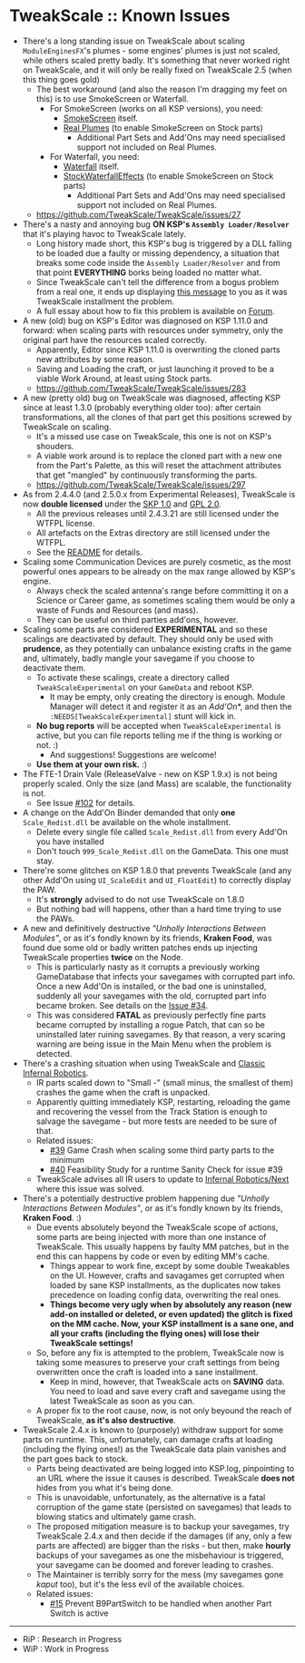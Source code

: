 # TweakScale :: Known Issues

* There's a long standing issue on TweakScale about scaling `ModuleEnginesFX`'s plumes - some engines' plumes is just not scaled, while others scaled pretty badly. It's something that never worked right on TweakScale, and it will only be really fixed on TweakScale 2.5 (when this thing goes gold)
	+ The best workaround (and also the reason I'm dragging my feet on this) is to use SmokeScreen or Waterfall.
		- For SmokeScreen (works on all KSP versions), you need:
			- [SmokeScreen](https://forum.kerbalspaceprogram.com/topic/64987-18x-110x-smokescreen-2814-extended-fx-plugin-18-april-2020/) itself.
			- [Real Plumes](https://forum.kerbalspaceprogram.com/topic/188033-ksp112x-realplume-stock-v408-realplume-v1332-25jun2021/) (to enable SmokeScreen on Stock parts)
				- Additional Part Sets and Add'Ons may need specialised support not included on Real Plumes. 
		- For Waterfall, you need:
			- [Waterfall](https://forum.kerbalspaceprogram.com/topic/196309-112x-waterfall-a-framework-for-continuous-mesh-driven-engine-effects-aug-2/) itself.
			- [StockWaterfallEffects](https://forum.kerbalspaceprogram.com/topic/200334-112x-stock-waterfall-effects-swe-a-waterfall-config-set-for-realistic-rocket-exhaust-plumes-for-the-stock-engines/) (to enable SmokeScreen on Stock parts)
				- Additional Part Sets and Add'Ons may need specialised support not included on Real Plumes.
	+ https://github.com/TweakScale/TweakScale/issues/27 
* There's a nasty and annoying bug **ON KSP's `Assembly Loader/Resolver`** that it's playing havoc to TweakScale lately.
	+ Long history made short, this KSP's bug is triggered by a DLL falling to be loaded due a faulty or missing dependency, a situation that breaks some code inside the `Assembly Loader/Resolver` and from that point **EVERYTHING** borks being loaded no matter what.
	+ Since TweakScale can't tell the difference from a bogus problem from a real one, it ends up displaying [this message](https://user-images.githubusercontent.com/17166550/142723300-b02210f1-9e1e-4486-bbab-7bae744c8538.png) to you as it was TweakScale installment the problem.
	+ A full essay about how to fix this problem is available on [Forum](https://forum.kerbalspaceprogram.com/index.php?/topic/179030-130/&do=findComment&comment=4056719).
* A new (old) bug on KSP's Editor was diagnosed on KSP 1.11.0 and forward: when scaling parts with resources under symmetry, only the original part have the resources scaled correctly.
	+ Apparently, Editor since KSP 1.11.0 is overwriting the cloned parts new attributes by some reason.
	+ Saving and Loading the craft, or just launching it proved to be a viable Work Around, at least using Stock parts.
	+ https://github.com/TweakScale/TweakScale/issues/283
* A new (pretty old) bug on TweakScale was diagnosed, affecting KSP since at least 1.3.0 (probably everything older too): after certain transformations, all the clones of that part get this positions screwed by TweakScale on scaling.
	+ It's a missed use case on TweakScale, this one is not on KSP's shouders.
	+ A viable work around is to replace the cloned part with a new one from the Part's Palette, as this will reset the attachment attributes that get "mangled" by continuously transforming the parts. 
	+ https://github.com/TweakScale/TweakScale/issues/297
* As from 2.4.4.0 (and 2.5.0.x from Experimental Releases), TweakScale is now **double licensed** under the [SKP 1.0](https://ksp.lisias.net/SKL-1_0.txt) and [GPL 2.0](https://www.gnu.org/licenses/old-licenses/gpl-2.0.en.html).
	+ All the previous releases until 2.4.3.21 are still licensed under the WTFPL license.
	+ All artefacts on the Extras directory are still licensed under the WTFPL.
	+ See the [README](./README.md) for details.
* Scaling some Communication Devices are purely cosmetic, as the most powerful ones appears to be already on the max range allowed by KSP's engine.
	+ Always check the scaled antenna's range before committing it on a Science or Career game, as sometimes scaling them would be only a waste of Funds and Resources (and mass). 
	+ They can be useful on third parties add'ons, however.
* Scaling some parts are considered **EXPERIMENTAL** and so these scalings are deactivated by default. They should only be used with **prudence**, as they potentially can unbalance existing crafts in the game and, ultimately, badly mangle your savegame if you choose to deactivate them.
	+ To activate these scalings, create a directory called `TweakScaleExperimental` on your `GameData` and reboot KSP.
		- It may be empty, only creating the directory is enough. Module Manager will detect it and register it as an *Add'On**, and then the `:NEEDS[TweakScaleExperimental]` stunt will kick in. 
	+ **No bug reports** will be accepted when `TweakScaleExperimental` is active, but you can file reports telling me if the thing is working or not. :)
		- And suggestions! Suggestions are welcome!  
	+ **Use them at your own risk.** :)
* The FTE-1 Drain Vale (ReleaseValve - new on KSP 1.9.x) is not being properly scaled. Only the size (and Mass) are scalable, the functionality is not.
	+ See Issue [#102](https://github.com/TweakScale/TweakScale/issues/102) for details. 
* A change on the Add'On Binder demanded that only **one** `Scale_Redist.dll` be available on the whole installment.
	+ Delete every single file called `Scale_Redist.dll` from every Add'On you have installed
	+ Don't touch `999_Scale_Redist.dll` on the GameData. This one must stay.
* There're some glitches on KSP 1.8.0 that prevents TweakScale (and any other Add'On using `UI_ScaleEdit` and `UI_FloatEdit`) to correctly display the PAW.
	+ It's **strongly** advised to do not use TweakScale on 1.8.0
	+ But nothing bad will happens, other than a hard time trying to use the PAWs.
* A new and definitively destructive *"Unholly Interactions Between Modules"*, or as it's fondly known by its friends, **Kraken Food**, was found due some old or badly written patches ends up injecting TweakScale properties **twice** on the Node.
	+ This is particularly nasty as it corrupts a previously working GameDatabase that infects your savegames with corrupted part info. Once a new Add'On is installed, or the bad one is uninstalled, suddenly all your savegames with the old, corrupted part info became broken. See details on the [Issue #34](https://github.com/TweakScale/TweakScale/issues/34).
	+ This was considered **FATAL** as previously perfectly fine parts became corrupted by installing a rogue Patch, that can so be uninstalled later ruining savegames. By that reason, a very scaring warning are being issue in the Main Menu when the problem is detected.
* There's a crashing situation when using TweakScale and [Classic Infernal Robotics](https://github.com/MagicSmokeIndustries/InfernalRobotics).
	+ IR parts scaled down to "Small -" (small minus, the smallest of them) crashes the game when the craft is unpacked.
	+ Apparently quitting immediately KSP, restarting, reloading the game and recovering the vessel from the Track Station is enough to salvage the savegame - but more tests are needed to be sure of that.
	+ Related issues:
		- [#39](https://github.com/TweakScale/TweakScale/issues/39) Game Crash when scaling some third party parts to the minimum
		- [#40](https://github.com/TweakScale/TweakScale/issues/40) Feasibility Study for a runtime Sanity Check for issue #39
	+ TweakScale advises all IR users to update to [Infernal Robotics/Next](https://github.com/meirumeiru/InfernalRobotics) where this issue was solved.
* There's a potentially destructive problem happening due *"Unholly Interactions Between Modules"*, or as it's fondly known by its friends, **Kraken Food**. :)
	+ Due events absolutely beyond the TweakScale scope of actions,  some parts are being injected with more than one instance of TweakScale. This usually happens by faulty MM patches, but in the end this can happens by code or even by editing MM's cache.
		- Things appear to work fine, except by some double Tweakables on the UI. However, crafts and savagames get corrupted when loaded by sane KSP installments, as the duplicates now takes precedence on loading config data, overwriting the real ones.
		- **Things become very ugly when by absolutely any reason (new add-on installed or deleted, or even updated) the glitch is fixed on the MM cache. Now, your KSP installment is a sane one, and all your crafts (including the flying ones) will lose their TweakScale settings!**
	+ So, before any fix is attempted to the problem, TweakScale now is taking some measures to preserve your craft settings from being overwritten once the craft is loaded into a sane installment.
		- Keep in mind, however, that TweakScale acts on **SAVING** data. You need to load and save every craft and savegame using the latest TweakScale as soon as you can. 
	+ A proper fix to the root cause, now, is not only beyound the reach of TweakScale, **as it's also destructive**. 
* TweakScale 2.4.x is known to (purposely) withdraw support for some parts on runtime. This, unfortunately, can damage crafts at loading (including the flying ones!) as the TweakScale data plain vanishes and the part goes back to stock.
	+ Parts being deactivated are being logged into KSP.log, pinpointing to an URL where the issue it causes is described. TweakScale **does not** hides from you what it's being done.
	+ This is unavoidable, unfortunately, as the alternative is a fatal corruption of the game state (persisted on savegames) that leads to blowing statics and ultimately game crash.
	+ The proposed mitigation measure is to backup your savegames, try TweakScale 2.4.x and then decide if the damages (if any, only a few parts are affected) are bigger than the risks - but then, make **hourly** backups of your savegames as one the misbehaviour is triggered, your savegame can be doomed and forever leading to crashes.
	+ The Maintainer is terribly sorry for the mess (my savegames gone *kaput* too), but it's the less evil of the available choices.
	+ Related issues:
		- [#15](https://github.com/TweakScale/TweakScale/issues/15) Prevent B9PartSwitch to be handled when another Part Switch is active

- - -

* RiP : Research in Progress
* WiP : Work in Progress
